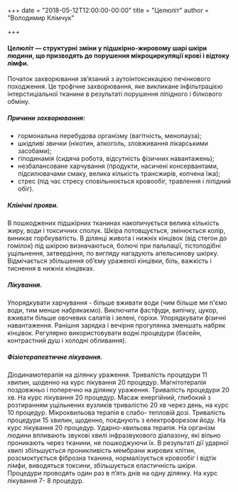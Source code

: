 +++
date = "2018-05-12T12:00:00-00:00"
title = "Целюліт"
author = "Володимир Клімчук"

+++


#### Целюліт — структурні зміни у підшкірно-жировому шарі шкіри людини, що призводять до порушення мікроциркуляції крові і відтоку лімфи.

 Початок захворювання зв’язаний з аутоінтоксикацією печінкового походження. Це трофічне захворювання, яке викликане інфільтрацією інтерстиціальної тканини в результаті порушення ліпідного і білкового обміну.
 
##### Причини захворювання:

* гормональна перебудова організму (вагітність, менопауза);
* шкідливі звички (нікотин, алкоголь, зловживання лікарськими засобами);
* гіподинамія (сидяча робота, відсутність фізичних навантажень);
* незбалансоване харчування (продукти, насичені консервантами, підсилювачами смаку, велика кількість трансжирів, копчена їжа);
* стрес (під час стресу сповільнюється кровообіг, травлення і ліпідний обіг).

##### Клінічні прояви.

В пошкоджених підшкірних тканинах накопичується велика кількість жиру, води і токсичних сполук. Шкіра потовщується, змінюється колір, виникає горбкуватість. В ділянці живота і нижніх кінцівок (від стегон до гомілок) під шкірою визначаються, болючі при пальпації, тістоподібні ущільнення, затвердіння, по вигляду нагадують апельсинову шкірку. Відмічається збільшення об’єму ураженої кінцівки, біль, важкість і тиснення в нижніх кінцівках.

##### Лікування.
 
Упорядкувати харчування - більше вживати води (чим більше ми п'ємо води, тим менше набрякаємо). Виключити фастфуди, випічку, цукор, вживати більше овочевих салатів і зелені, горіхи. Упорядкувати фізичні навантаження. Ранішня зарядка і вечірня прогулянка зменшать набряк кінцівок. Регулярно використовувати водні процедури (басейн, контрастний душ і холодні обливання).

##### Фізіотерапевтичне лікування.

Діодинамотерапія на ділянку ураження. Тривалість процедури 11 хвилин, щоденно на курс лікування 20 процедур. Магнітотерапія поздовжньо і поперечно на ділянку ураження. Тривалість процедури 20 хв. На курс лікування 20 процедур. Масаж енергійний, глибокий з розтиранням ущільнених вузликів тривалістю 20 хв через день, на курс 10 процедур. Мікрохвильова терапія в слабо- тепловій дозі. Тривалість процедури 15 хвилин, щоденно, поєднують з електрофорезом йоду. На курс лікування 20 процедур.
Ударно-хвильова терапія. На організм людини впливають звукові хвилі інфразвукового діапазону, які вільно проникають через тканини, не пошкоджуючи їх. В результаті дії ударної хвилі збільшується проникливість мембрани жирових клітин, розсмоктується фіброзна тканина, нормалізується кровообіг і відтік лімфи, виводяться токсини, збільшується еластичність шкіри. Процедури проводять один раз в п’ять днів на одну ділянку. На курс лікування 7- 8 процедур.
